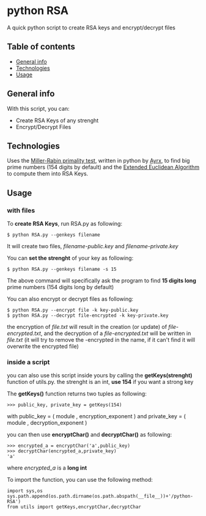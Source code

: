# python RSA

A quick python script to create RSA keys and encrypt/decrypt files

## Table of contents
* [General info](#general-info)
* [Technologies](#technologies)
* [Usage](#setup)

## General info
With this script, you can:
* Create RSA Keys of any strenght 
* Encrypt/Decrypt Files
	
## Technologies
Uses the [Miller-Rabin primality test](https://en.wikipedia.org/wiki/Miller%E2%80%93Rabin_primality_test), written in python by [Ayrx](https://github.com/Ayrx), to find big prime numbers (154 digits by default)
and  the [Extended Euclidean Algorithm](https://en.wikipedia.org/wiki/Extended_Euclidean_algorithm) to compute them into RSA Keys.

	
## Usage

### with files
To **create RSA Keys**, run RSA&#46;py as following:

```
$ python RSA.py --genkeys filename
```
It will create two files, *filename-public.key* and *filename-private.key*

You can **set the strenght** of your key as following:
```
$ python RSA.py --genkeys filename -s 15
```
The above command will specifically ask the program to find **15 digits long** prime numbers (154 digits long by default)

You can also encrypt or decrypt files as following:
```
$ python RSA.py --encrypt file -k key-public.key
$ python RSA.py --decrypt file-encrypted -k key-private.key
```
the encryption of *file.txt* will result in the creation (or update) of *file-encrypted.txt*, and the decryption of a *file-encrypted.txt* will be written in *file.txt* (it will try to remove the -encrypted in the name, if it can't find it will overwrite the encrypted file)

### inside a script
you can also use this script inside yours by calling the **getKeys(strenght)** function of utils&#46;py.
the strenght is an int, **use 154** if you want a strong key

The **getKeys()** function returns two tuples as following:
````
>>> public_key, private_key = getKeys(154)
````
with public_key = ( module , encryption_exponent )
and private_key = ( module , decryption_exponent )

you can then use **encryptChar()** and **decryptChar()** as following:
```
>>> encrypted_a = encryptChar('a',public_key)
>>> decryptChar(encrypted_a,private_key)
'a'
```
where *encrypted_a* is a **long int**

To import the function, you can use the following method:
```
import sys,os
sys.path.append(os.path.dirname(os.path.abspath(__file__))+'/python-RSA')
from utils import getKeys,encryptChar,decryptChar
```

